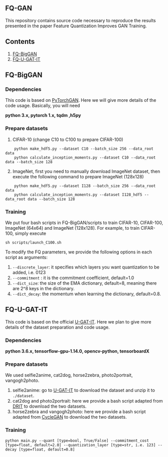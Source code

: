 ## FQ-GAN

This repository contains source code necessary to reproduce the results presented in the paper Feature Quantization Improves GAN Training.

## Contents
1. [FQ-BigGAN](#FQ-BigGAN)
2. [FQ-U-GAT-IT](#FQ-U-GAT-IT)

## FQ-BigGAN
### Dependencies
This code is based on [PyTorchGAN](https://github.com/ajbrock/BigGAN-PyTorch). Here we will give more details of the code usage. Basically, you will need 

**python 3.x, pytorch 1.x, tqdm ,h5py**

### Prepare datasets
1. CIFAR-10 (change C10 to C100 to prepare CIFAR-100)
```
	python make_hdf5.py --dataset C10 --batch_size 256 --data_root data
	python calculate_inception_moments.py --dataset C10 --data_root data --batch_size 128
```
2. ImageNet, first you need to manually download ImageNet dataset, then execute the following command to prepare ImageNet (128x128)

```
	python make_hdf5.py --dataset I128 --batch_size 256 --data_root data
	python calculate_inception_moments.py --dataset I128_hdf5 --data_root data --batch_size 128

```


### Training 
We put four bash scripts in  FQ-BigGAN/scripts to train CIFAR-10, CIFAR-100, ImageNet (64x64) and ImageNet (128x128). For example, to train CIFAR-100, simply execute

```
sh scripts/launch_C100.sh
```

To modify the FQ parameters, we provide the following options in each script as arguments:

1. ```--discrete_layer```: it  specifies which layers you want quantization to be added, i.e. 0123 
2. ```--commitment``` : it is the commitment coefficient, default=1.0
3. ```--dict_size```:  the size of the EMA dictionary, default=8, meaning there are 2^8 keys in the dictionary.
4. ```--dict_decay```:  the momentum when learning the dictionary, default=0.8.

## FQ-U-GAT-IT
This code is based on the official [U-GAT-IT](https://github.com/taki0112/UGATIT). Here we plan to give more details of the dataset preparation and code usage. 
### Dependencies
**python 3.6.x, tensorflow-gpu-1.14.0, opencv-python, tensorboardX**

### Prepare datasets
We used selfie2anime, cat2dog, horse2zebra, photo2portrait, vangogh2photo.

1. selfie2anime: go to  [U-GAT-IT](https://github.com/taki0112/UGATIT) to download the dataset and unzip it to ``./dataset``.
2. cat2dog and photo2portrait: here we provide a bash script adapted from [DRIT](https://github.com/HsinYingLee/DRIT) to download the two datasets.
3. horse2zebra and vangogh2photo: here we provide a bash script adapted from [CycleGAN](https://github.com/junyanz/CycleGAN) to download the two datasets.

### Training
```
python main.py --quant [type=bool, True/False] --commitment_cost [type=float, default=2.0] --quantization_layer [type=str, i.e. 123] --decay [type=float, default=0.8]
```


